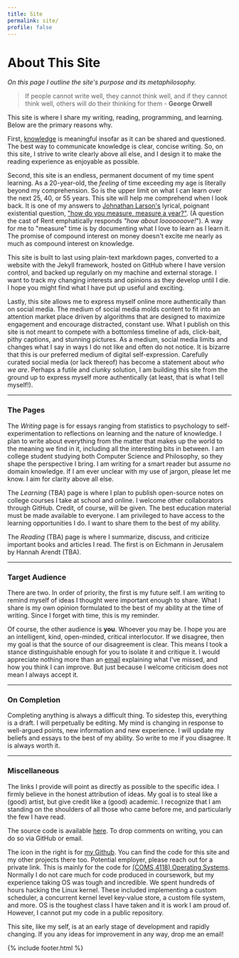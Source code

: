 ```yaml
---
title: Site
permalink: site/
profile: false
---
```

# About This Site
*On this page I outline the site's purpose and its metaphilosophy.*

> If people cannot write well, they cannot think well, and if they cannot think well, others will do their thinking for them - **George Orwell** 

This site is where I share my writing, reading, programming, and learning. Below are the primary reasons why. 

First, [knowledge](https://en.wikipedia.org/wiki/Knowledge) is meaningful insofar as it can be shared and questioned. The best way to communicate knowledge is clear, concise writing. So, on this site, I strive to write clearly above all else, and I design it to make the reading experience as enjoyable as possible. 

Second, this site is an endless, permanent document of my time spent learning. As a 20-year-old, the *feeling* of time exceeding my age is literally beyond my comprehension. So is the upper limit on what I can learn over the next 25, 40, or 55 years. This site will help me comprehend when I look back. It is one of my answers to [Johnathan Larson's](https://en.wikipedia.org/wiki/Jonathan_Larson) lyrical, poignant existential question, ["how do you measure, measure a year?"](https://youtu.be/hj7LRuusFqo?t=33). (A question the cast of Rent emphatically responds *"how about looooooove!*"). A way for me to "measure" time is by documenting what I love to learn as I learn it. The promise of compound interest on money doesn't excite me nearly as much as compound interest on knowledge. 

This site is built to last using plain-text markdown pages, converted to a website with the Jekyll framework, hosted on GitHub where I have version control, and backed up regularly on my machine and external storage. I want to track my changing interests and opinions as they develop until I die. I hope you might find what I have put up useful and exciting. 

Lastly, this site allows me to express myself online more authentically than on social media. The medium of social media molds content to fit into an attention market place driven by algorithms that are designed to maximize engagement and encourage distracted, constant use. What I publish on this site is not meant to compete with a bottomless timeline of ads, click-bait, pithy captions, and stunning pictures. As a medium, social media limits and changes what I say in ways I do not like and often do not notice. It is bizarre that this is our preferred medium of digital self-expression. Carefully curated social media (or lack thereof) has become a statement about *who we are*. Perhaps a futile and clunky solution, I am building this site from the ground up to express myself more authentically (at least, that is what I tell myself!).

---
### The Pages
 The *Writing* page is for essays ranging from statistics to psychology to self-experimentation to reflections on learning and the nature of knowledge. I plan to write about everything from the matter that makes up the world to the meaning we find in it, including all the interesting bits in between. I am college student studying both Computer Science and Philosophy, so they shape the perspective I bring.  I am writing for a smart reader but assume no domain knowledge. If I am ever unclear with my use of jargon, please let me know. I aim for clarity above all else. 

 The *Learning* (TBA) page is where I plan to publish open-source notes on college courses I take at school and online. I welcome other collaborators through GitHub. Credit, of course, will be given. The best education material must be made available to everyone. I am privileged to have access to the learning opportunities I do. I want to share them to the best of my ability. 

 The *Reading* (TBA) page is where I summarize, discuss, and criticize important books and articles I read. The first is on Eichmann in Jerusalem by Hannah Arendt (TBA).  

---
### Target Audience 
There are two. In order of priority, the first is my future self. I am writing to remind myself of ideas I thought were important enough to share. What I share is my own opinion formulated to the best of my ability at the time of writing. Since I forget with time, this is my reminder. 

Of course, the other audience is **you**. Whoever you may be. I hope you are an intelligent, kind, open-minded, critical interlocutor.  If we disagree, then my goal is that the source of our disagreement is clear. This means I took a stance distinguishable enough for you to isolate it and critique it. I would appreciate nothing more than an [email](mailto:arman.jindal@columbia.edu) explaining what I've missed, and how you think I can improve. But just because I welcome criticism does not mean I always accept it. 

---
### On Completion 
Completing anything is always a difficult thing. To sidestep this, everything is a draft. I will perpetually be editing. My mind is changing in response to well-argued points, new information and new experience. I will update my beliefs and essays to the best of my ability.  So write to me if you disagree. It is always worth it. 

---
### Miscellaneous 
The links I provide will point as directly as possible to the specific idea. I firmly believe in the honest attribution of ideas. My goal is to steal like a (good) artist, but give credit like a (good) academic. I recognize that I am standing on the shoulders of all those who came before me, and particularly the few I have read. 

The source code is available [here](https://github.com/armanjindal/armanjindal.github.io). To drop comments on writing, you can do so via GitHub or email. 


The icon in the right is for [my Github](https://github.com/armanjindal/armanjindal.github.io).  You can find the code for this site and my other projects there too. Potential employer, please reach out for a private link. This is mainly for the code for [(COMS 4118) Operating Systems](http://www.cs.columbia.edu/~jae/4118/). Normally I do not care much for code produced in coursework, but my experience taking OS was tough and incredible. We spent hundreds of hours hacking the Linux kernel. These included implementing a custom scheduler, a concurrent kernel level key-value store, a custom file system, and more. OS is the toughest class I have taken and it is work I am proud of. However, I cannot put my code in a public repository.  

This site, like my self, is at an early stage of development and rapidly changing.  If you any ideas for improvement in any way, drop me an email! 

{% include footer.html %}
